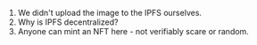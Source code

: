 1. We didn't upload the image to the IPFS ourselves.
2. Why is IPFS decentralized?
3. Anyone can mint an NFT here - not verifiably scare or random.
